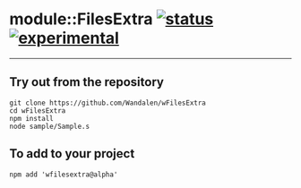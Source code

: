 
# module::FilesExtra  [![status](https://github.com/Wandalen/wFilesExtra/workflows/publish/badge.svg)](https://github.com/Wandalen/wFilesExtra/actions?query=workflow%3Apublish) [![experimental](https://img.shields.io/badge/stability-experimental-orange.svg)](https://github.com/emersion/stability-badges#experimental)

___

## Try out from the repository
```
git clone https://github.com/Wandalen/wFilesExtra
cd wFilesExtra
npm install
node sample/Sample.s
```

## To add to your project
```
npm add 'wfilesextra@alpha'
```




